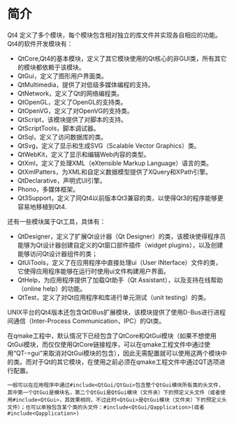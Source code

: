 <!-- README.md --- 
;; 
;; Description: 
;; Author: Hongyi Wu(吴鸿毅)
;; Email: wuhongyi@qq.com 
;; Created: 三 12月 13 16:06:24 2017 (+0800)
;; Last-Updated: 三 12月 13 18:50:25 2017 (+0800)
;;           By: Hongyi Wu(吴鸿毅)
;;     Update #: 6
;; URL: http://wuhongyi.cn -->

# 简介

Qt4 定义了多个模块，每个模块包含相对独立的库文件并实现各自相应的功能。Qt4的软件开发模块有：

- QtCore,Qt4的基本模块，定义了其它模块使用的Qt核心的非GUI类，所有其它的模块都依赖于该模块。
- QtGui，定义了图形用户界面类。
- QtMultimedia，提供了对低级多媒体编程的支持。
- QtNetwork，定义了Qt的网络编程类。
- QtOpenGL，定义了OpenGL的支持类。
- QtOpenVG，定义了对OpenVG的支持类。
- QtScript，该模块提供了对脚本的支持。
- QtScriptTools，脚本调试器。
- QtSql，定义了访问数据库的类。
- QtSvg，定义了显示和生成SVG（Scalable Vector Graphics）类。
- QtWebKit，定义了显示和编辑Web内容的类型。
- QtXml，定义了处理XML（eXtensible Markup Language）语言的类。
- QtXmlPatters，为XML和自定义数据模型提供了XQuery和XPath引擎。
- QtDeclarative，声明式UI引擎。
- Phono，多媒体框架。
- Qt3Support，定义了同Qt4以前版本Qt3兼容的类，以使得Qt3的程序能够更容易地移植到Qt4.

还有一些模块属于Qt工具，具体有：
- QtDesigner，定义了扩展Qt设计器（Qt Designer）的类，该模块使得程序员能够为Qt设计器创建自定义的Qt窗口部件插件（widget plugins），以及创建能够访问Qt设计器组件的类；
- QtUiTools，定义了在应用程序中直接处理ui（User INterface）文件的类，它使得应用程序能够在运行时使用ui文件构建用户界面。
- QtHelp，为应用程序提供了加载Qt助手（Qt Assistant），以及支持在线帮助（online help）的功能。
- QtTest，定义了对Qt应用程序和库进行单元测试（unit testing）的类。

UNIX平台的Qt4版本还包含QtDBus扩展模块，该模块提供了使用D-Bus进行进程间通信（Inter-Process Communication，IPC）的Qt类。

在qmake工程中，默认情况下已经包含了QtCore和QtGui模块（如果不想使用QtGui模块，而仅仅使用QtCore链接程序，可以在qmake工程文件中通过使用“QT-=gui”来取消对QtGui模块的包含），因此无需配置就可以使用这两个模块中的类。而对于Qt的其它模块，在使用之前必须在qmake工程文件中通过QT选项进行配置。

```text
一般可以在应用程序中通过#include<QtGui/QtGui>包含整个QtGui模块所有类的头文件，其中第一个QtGui是模块名，第二个QtGui是QtGui模块（文件夹）下的预定义头文件（或者使用#include<QtGui>，其效果相同，不过此时<QtGui>是QtGui模块（文件夹）下的预定义头文件）；也可以单独包含某个类的头文件：#include<QtGui/Qapplication>(或者#include<Qapplication>)
```



<!-- README.md ends here -->
